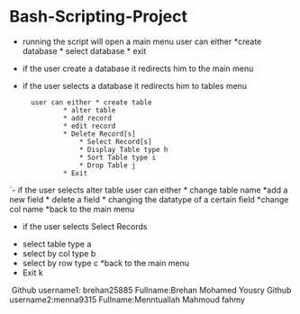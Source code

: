 # Bash-Scripting-Project
- running the script will open a main menu
	user can either *create database 
			* select database
			* exit 
- if the user create a database it redirects him to the main menu

- if the user selects a database it redirects him to tables menu

		user can either * create table
				* alter table
				* add record
				* edit record
				* Delete Record[s]
			      	* Select Record[s]
			      	* Display Table type h
			      	* Sort Table type i
			      	* Drop Table j
				* Exit 


`- if the user selects alter table user can either
	* change table name
 	*add a new field 
        * delete a field 
        * changing the datatype of a certain field 
        *change col name 
	*back to the main menu

- if the user selects Select Records 

 * select table type a
 * select by col type b
 * select by row type c
 *back to the main menu
 * Exit k



​ Github username​1: brehan25885                  Fullname:Brehan Mohamed Yousry
Github username​2:menna9315                      Fullname:Menntuallah Mahmoud fahmy
